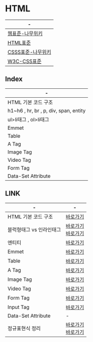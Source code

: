 # HTML

|-|
|-|
|[웹표준-나무위키](https://namu.wiki/w/%EC%9B%B9%20%ED%91%9C%EC%A4%80)|
|[HTML표준](https://whatwg.org/)|
|[CSSS표준-나무위키](https://namu.wiki/w/W3C)|
|[W3C-CSS표준](https://www.w3.org/standards/about/)|


Index
---
|-|
|-|
|HTML 기본 코드 구조|
|h1~h6 , hr, br , p, div, span, entity|
|ul>li태그 , ol>li태그|
|Emmet |
|Table|
|A Tag|
|Image Tag|
|Video Tag|
|Form Tag|
|Data-Set Attribute|


LINK
---

|-|-|
|-|-|
|HTML 기본 코드 구조|[바로가기](https://webclub.tistory.com/608)|
|블럭형태그 vs 인라인태그|[바로가기](https://nack1400.tistory.com/entry/HTML-9-Block-%ED%83%9C%EA%B7%B8-Inline-%ED%83%9C%EA%B7%B8-%EB%B9%84%EA%B5%90-%EC%A0%95%EB%A6%AC%EB%B8%94%EB%A1%9Dvs%EC%9D%B8%EB%9D%BC%EC%9D%B8-%ED%83%9C%EA%B7%B8-%EC%A0%95%EB%A6%AC)<br>[바로가기](https://sas-study.tistory.com/122)|
|엔티티|[바로가기](https://tcpschool.com/html/html_text_entities)|
|Emmet |[바로가기](https://inpa.tistory.com/entry/HTML-%F0%9F%8E%A8-Emmet-%EB%AC%B8%EB%B2%95-%EC%A0%95%EB%A6%AC)|
|Table|[바로가기](https://developer.mozilla.org/ko/docs/Learn/HTML/Tables/Basics)|
|A Tag|[바로가기](https://developer.mozilla.org/ko/docs/Web/HTML/Element/a)|
|Image Tag|[바로가기](https://developer.mozilla.org/ko/docs/Web/HTML/Element/img)|
|Video Tag|[바로가기](https://developer.mozilla.org/ko/docs/Web/HTML/Element/video)|
|Form Tag|[바로가기](https://developer.mozilla.org/ko/docs/Web/HTML/Element/form)|
|Input Tag|[바로가기](https://tcpschool.com/html-tags/input)|
|Data-Set Attribute|-|
|정규표현식 정리|[바로가기](https://myeonguni.tistory.com/1555)<br>[바로가기](https://beagle-dev.tistory.com/114)|



